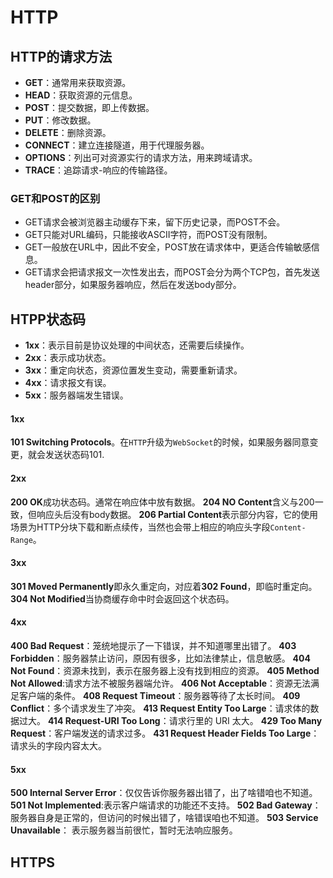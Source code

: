 # HTTP

## HTTP的请求方法
- **GET**：通常用来获取资源。
- **HEAD**：获取资源的元信息。
- **POST**：提交数据，即上传数据。
- **PUT**：修改数据。
- **DELETE**：删除资源。
- **CONNECT**：建立连接隧道，用于代理服务器。
- **OPTIONS**：列出可对资源实行的请求方法，用来跨域请求。
- **TRACE**：追踪请求-响应的传输路径。
  
### GET和POST的区别
- GET请求会被浏览器主动缓存下来，留下历史记录，而POST不会。
- GET只能对URL编码，只能接收ASCII字符，而POST没有限制。
- GET一般放在URL中，因此不安全，POST放在请求体中，更适合传输敏感信息。
- GET请求会把请求报文一次性发出去，而POST会分为两个TCP包，首先发送header部分，如果服务器响应，然后在发送body部分。
  
## HTPP状态码
- **1xx**：表示目前是协议处理的中间状态，还需要后续操作。
- **2xx**：表示成功状态。
- **3xx**：重定向状态，资源位置发生变动，需要重新请求。
- **4xx**：请求报文有误。
- **5xx**：服务器端发生错误。

#### 1xx
**101 Switching Protocols**。在`HTTP`升级为`WebSocket`的时候，如果服务器同意变更，就会发送状态码101.
#### 2xx
**200 OK**成功状态码。通常在响应体中放有数据。
**204 NO Content**含义与200一致，但响应头后没有body数据。
**206 Partial Content**表示部分内容，它的使用场景为HTTP分块下载和断点续传，当然也会带上相应的响应头字段`Content-Range`。
#### 3xx
**301 Moved Permanently**即永久重定向，对应着**302 Found**，即临时重定向。
**304 Not Modified**当协商缓存命中时会返回这个状态码。
#### 4xx
**400 Bad Request**：笼统地提示了一下错误，并不知道哪里出错了。
**403 Forbidden**：服务器禁止访问，原因有很多，比如法律禁止，信息敏感。
**404 Not Found**：资源未找到，表示在服务器上没有找到相应的资源。
**405 Method Not Allowed**:请求方法不被服务器端允许。
**406 Not Acceptable**：资源无法满足客户端的条件。
**408 Request Timeout**：服务器等待了太长时间。
**409 Conflict**：多个请求发生了冲突。
**413 Request Entity Too Large**：请求体的数据过大。
**414 Request-URI Too Long**：请求行里的 URI 太大。
**429 Too Many Request**：客户端发送的请求过多。
**431 Request Header Fields Too Large**：请求头的字段内容太大。
#### 5xx
**500 Internal Server Error**：仅仅告诉你服务器出错了，出了啥错咱也不知道。
**501 Not Implemented**:表示客户端请求的功能还不支持。
**502 Bad Gateway**：服务器自身是正常的，但访问的时候出错了，啥错误咱也不知道。
**503 Service Unavailable**： 表示服务器当前很忙，暂时无法响应服务。

## HTTPS


